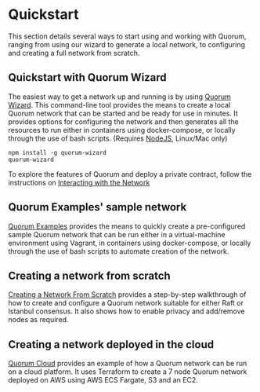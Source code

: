 # Quickstart

This section details several ways to start using and working with Quorum, ranging from using our wizard to generate a local network, to configuring and creating a full network from scratch.

## Quickstart with Quorum Wizard

The easiest way to get a network up and running is by using [Quorum Wizard](../../Wizard/GettingStarted).  This command-line tool provides the means to create a local Quorum network that can be started and be ready for use in minutes. It provides options for configuring the network and then generates all the resources to run either in containers using docker-compose, or locally through the use of bash scripts. (Requires [NodeJS](https://nodejs.org/), Linux/Mac only)

```
npm install -g quorum-wizard
quorum-wizard
```

To explore the features of Quorum and deploy a private contract, follow the instructions on [Interacting with the Network](../../Wizard/Interacting)

## Quorum Examples' sample network

[Quorum Examples](../Quorum-Examples) provides the means to quickly create a pre-configured sample Quorum network that can be run either in a virtual-machine environment using Vagrant, in containers using docker-compose, or locally through the use of bash scripts to automate creation of the network.

## Creating a network from scratch

[Creating a Network From Scratch](../Creating-A-Network-From-Scratch) provides a step-by-step walkthrough of how to create and configure a Quorum network suitable for either Raft or Istanbul consensus.  It also shows how to enable privacy and add/remove nodes as required.

## Creating a network deployed in the cloud

[Quorum Cloud](https://github.com/jpmorganchase/quorum-cloud) provides an example of how a Quorum network can be run on a cloud platform.  It uses Terraform to create a 7 node Quorum network deployed on AWS using AWS ECS Fargate, S3 and an EC2.

